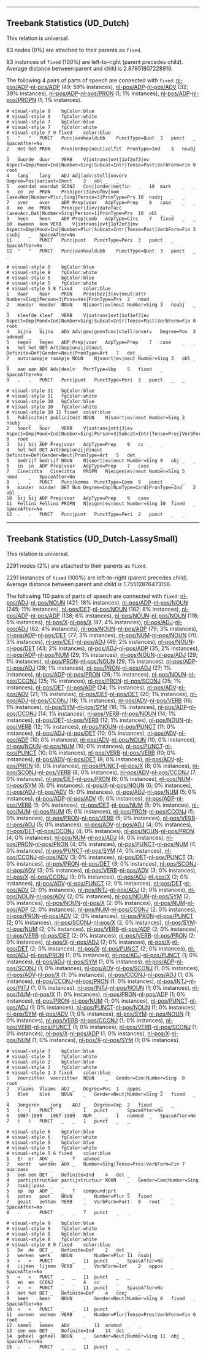 

--------------------------------------------------------------------------------

## Treebank Statistics (UD_Dutch)

This relation is universal.

83 nodes (0%) are attached to their parents as `fixed`.

83 instances of `fixed` (100%) are left-to-right (parent precedes child).
Average distance between parent and child is 2.87951807228916.

The following 4 pairs of parts of speech are connected with `fixed`: [nl-pos/ADP]()-[nl-pos/ADP]() (49; 59% instances), [nl-pos/ADP]()-[nl-pos/ADV]() (32; 39% instances), [nl-pos/ADP]()-[nl-pos/PRON]() (1; 1% instances), [nl-pos/ADP]()-[nl-pos/PROPN]() (1; 1% instances).


~~~ conllu
# visual-style 9	bgColor:blue
# visual-style 9	fgColor:white
# visual-style 7	bgColor:blue
# visual-style 7	fgColor:white
# visual-style 7 9 fixed	color:blue
1	"	"	PUNCT	Punc|aanhaaldubb	PunctType=Quot	3	punct	_	SpaceAfter=No
2	Het	het	PRON	Pron|onbep|neut|zelfst	PronType=Ind	3	nsubj	_	_
3	duurde	duur	VERB	V|intrans|ovt|1of2of3|ev	Aspect=Imp|Mood=Ind|Number=Sing|Subcat=Intr|Tense=Past|VerbForm=Fin	0	root	_	_
4	lang	lang	ADJ	Adj|adv|stell|onverv	Degree=Pos|Variant=Short	3	obl	_	_
5	voordat	voordat	SCONJ	Conj|onder|metfin	_	10	mark	_	_
6	ze	ze	PRON	Pron|per|3|evofmv|nom	Case=Nom|Number=Plur,Sing|Person=3|PronType=Prs	10	nsubj	_	_
7	over	over	ADP	Prep|voor	AdpType=Prep	8	case	_	_
8	me	me	PRON	Pron|per|1|ev|datofacc	Case=Acc,Dat|Number=Sing|Person=1|PronType=Prs	10	obl	_	_
9	heen	heen	ADP	Prep|comb	AdpType=Circ	7	fixed	_	_
10	kwamen	kom	VERB	V|intrans|ovt|1of2of3|mv	Aspect=Imp|Mood=Ind|Number=Plur|Subcat=Intr|Tense=Past|VerbForm=Fin	3	csubj	_	SpaceAfter=No
11	.	.	PUNCT	Punc|punt	PunctType=Peri	3	punct	_	SpaceAfter=No
12	"	"	PUNCT	Punc|aanhaaldubb	PunctType=Quot	3	punct	_	_

~~~


~~~ conllu
# visual-style 8	bgColor:blue
# visual-style 8	fgColor:white
# visual-style 5	bgColor:blue
# visual-style 5	fgColor:white
# visual-style 5 8 fixed	color:blue
1	Haar	haar	PRON	Pron|bez|3|ev|neut|attr	Number=Sing|Person=3|Poss=Yes|PronType=Prs	2	nmod	_	_
2	moeder	moeder	NOUN	N|soort|ev|neut	Number=Sing	3	nsubj	_	_
3	kleefde	kleef	VERB	V|intrans|ovt|1of2of3|ev	Aspect=Imp|Mood=Ind|Number=Sing|Subcat=Intr|Tense=Past|VerbForm=Fin	0	root	_	_
4	bijna	bijna	ADV	Adv|gew|geenfunc|stell|onverv	Degree=Pos	3	advmod	_	_
5	tegen	tegen	ADP	Prep|voor	AdpType=Prep	7	case	_	_
6	het	het	DET	Art|bep|onzijd|neut	Definite=Def|Gender=Neut|PronType=Art	7	det	_	_
7	autoraampje	raampje	NOUN	N|soort|ev|neut	Number=Sing	3	obl	_	_
8	aan	aan	ADV	Adv|deelv	PartType=Vbp	5	fixed	_	SpaceAfter=No
9	.	.	PUNCT	Punc|punt	PunctType=Peri	3	punct	_	_

~~~


~~~ conllu
# visual-style 11	bgColor:blue
# visual-style 11	fgColor:white
# visual-style 10	bgColor:blue
# visual-style 10	fgColor:white
# visual-style 10 11 fixed	color:blue
1	Publiciteit	publiciteit	NOUN	N|soort|ev|neut	Number=Sing	2	nsubj	_	_
2	hoort	hoor	VERB	V|intrans|ott|3|ev	Aspect=Imp|Mood=Ind|Number=Sing|Person=3|Subcat=Intr|Tense=Pres|VerbForm=Fin	0	root	_	_
3	bij	bij	ADP	Prep|voor	AdpType=Prep	9	cc	_	_
4	het	het	DET	Art|bep|onzijd|neut	Definite=Def|Gender=Neut|PronType=Art	5	det	_	_
5	bedrijf	bedrijf	NOUN	N|soort|ev|neut	Number=Sing	9	obj	_	_
6	in	in	ADP	Prep|voor	AdpType=Prep	7	case	_	_
7	Cinecitta	Cinecitta	PROPN	N|eigen|ev|neut	Number=Sing	5	nmod	_	SpaceAfter=No
8	,	,	PUNCT	Punc|komma	PunctType=Comm	9	punct	_	_
9	minder	minder	DET	Num	Degree=Cmp|NumType=Card|PronType=Ind	2	obl	_	_
10	bij	bij	ADP	Prep|voor	AdpType=Prep	9	case	_	_
11	Fellini	Fellini	PROPN	N|eigen|ev|neut	Number=Sing	10	fixed	_	SpaceAfter=No
12	.	.	PUNCT	Punc|punt	PunctType=Peri	2	punct	_	_

~~~




--------------------------------------------------------------------------------

## Treebank Statistics (UD_Dutch-LassySmall)

This relation is universal.

2291 nodes (2%) are attached to their parents as `fixed`.

2291 instances of `fixed` (100%) are left-to-right (parent precedes child).
Average distance between parent and child is 1.75512876473156.

The following 110 pairs of parts of speech are connected with `fixed`: [nl-pos/ADJ]()-[nl-pos/NOUN]() (421; 18% instances), [nl-pos/ADP]()-[nl-pos/NOUN]() (245; 11% instances), [nl-pos/DET]()-[nl-pos/NOUN]() (182; 8% instances), [nl-pos/ADP]()-[nl-pos/ADP]() (138; 6% instances), [nl-pos/NOUN]()-[nl-pos/NOUN]() (118; 5% instances), [nl-pos/X]()-[nl-pos/X]() (87; 4% instances), [nl-pos/ADJ]()-[nl-pos/ADJ]() (82; 4% instances), [nl-pos/NOUN]()-[nl-pos/ADP]() (79; 3% instances), [nl-pos/ADP]()-[nl-pos/DET]() (77; 3% instances), [nl-pos/NUM]()-[nl-pos/NOUN]() (70; 3% instances), [nl-pos/DET]()-[nl-pos/ADJ]() (49; 2% instances), [nl-pos/NOUN]()-[nl-pos/DET]() (43; 2% instances), [nl-pos/ADJ]()-[nl-pos/ADP]() (35; 2% instances), [nl-pos/ADP]()-[nl-pos/NUM]() (29; 1% instances), [nl-pos/NOUN]()-[nl-pos/ADJ]() (29; 1% instances), [nl-pos/PRON]()-[nl-pos/NOUN]() (29; 1% instances), [nl-pos/ADP]()-[nl-pos/ADJ]() (28; 1% instances), [nl-pos/PRON]()-[nl-pos/ADJ]() (27; 1% instances), [nl-pos/ADP]()-[nl-pos/PRON]() (26; 1% instances), [nl-pos/NOUN]()-[nl-pos/CCONJ]() (25; 1% instances), [nl-pos/PRON]()-[nl-pos/SCONJ]() (25; 1% instances), [nl-pos/DET]()-[nl-pos/ADP]() (24; 1% instances), [nl-pos/ADV]()-[nl-pos/ADV]() (21; 1% instances), [nl-pos/DET]()-[nl-pos/DET]() (20; 1% instances), [nl-pos/ADJ]()-[nl-pos/CCONJ]() (18; 1% instances), [nl-pos/ADV]()-[nl-pos/VERB]() (16; 1% instances), [nl-pos/SYM]()-[nl-pos/SYM]() (16; 1% instances), [nl-pos/ADP]()-[nl-pos/CCONJ]() (14; 1% instances), [nl-pos/VERB]()-[nl-pos/NOUN]() (14; 1% instances), [nl-pos/DET]()-[nl-pos/VERB]() (12; 1% instances), [nl-pos/NOUN]()-[nl-pos/VERB]() (12; 1% instances), [nl-pos/NOUN]()-[nl-pos/PUNCT]() (11; 0% instances), [nl-pos/ADJ]()-[nl-pos/DET]() (10; 0% instances), [nl-pos/ADV]()-[nl-pos/ADP]() (10; 0% instances), [nl-pos/ADV]()-[nl-pos/NOUN]() (10; 0% instances), [nl-pos/NOUN]()-[nl-pos/NUM]() (10; 0% instances), [nl-pos/PUNCT]()-[nl-pos/PUNCT]() (10; 0% instances), [nl-pos/VERB]()-[nl-pos/VERB]() (10; 0% instances), [nl-pos/ADV]()-[nl-pos/DET]() (8; 0% instances), [nl-pos/ADV]()-[nl-pos/PRON]() (8; 0% instances), [nl-pos/PUNCT]()-[nl-pos/X]() (8; 0% instances), [nl-pos/SCONJ]()-[nl-pos/VERB]() (8; 0% instances), [nl-pos/ADV]()-[nl-pos/CCONJ]() (7; 0% instances), [nl-pos/DET]()-[nl-pos/PRON]() (6; 0% instances), [nl-pos/NUM]()-[nl-pos/SYM]() (6; 0% instances), [nl-pos/X]()-[nl-pos/NOUN]() (6; 0% instances), [nl-pos/ADJ]()-[nl-pos/ADV]() (5; 0% instances), [nl-pos/ADJ]()-[nl-pos/NUM]() (5; 0% instances), [nl-pos/ADP]()-[nl-pos/ADV]() (5; 0% instances), [nl-pos/ADP]()-[nl-pos/VERB]() (5; 0% instances), [nl-pos/DET]()-[nl-pos/NUM]() (5; 0% instances), [nl-pos/NUM]()-[nl-pos/NUM]() (5; 0% instances), [nl-pos/PRON]()-[nl-pos/CCONJ]() (5; 0% instances), [nl-pos/PRON]()-[nl-pos/VERB]() (5; 0% instances), [nl-pos/VERB]()-[nl-pos/ADJ]() (5; 0% instances), [nl-pos/ADV]()-[nl-pos/ADJ]() (4; 0% instances), [nl-pos/DET]()-[nl-pos/CCONJ]() (4; 0% instances), [nl-pos/NOUN]()-[nl-pos/PRON]() (4; 0% instances), [nl-pos/NUM]()-[nl-pos/ADJ]() (4; 0% instances), [nl-pos/PRON]()-[nl-pos/PRON]() (4; 0% instances), [nl-pos/PUNCT]()-[nl-pos/NUM]() (4; 0% instances), [nl-pos/PUNCT]()-[nl-pos/SYM]() (4; 0% instances), [nl-pos/CCONJ]()-[nl-pos/ADV]() (3; 0% instances), [nl-pos/DET]()-[nl-pos/PUNCT]() (3; 0% instances), [nl-pos/PRON]()-[nl-pos/DET]() (3; 0% instances), [nl-pos/SCONJ]()-[nl-pos/ADV]() (3; 0% instances), [nl-pos/VERB]()-[nl-pos/ADV]() (3; 0% instances), [nl-pos/X]()-[nl-pos/CCONJ]() (3; 0% instances), [nl-pos/ADJ]()-[nl-pos/X]() (2; 0% instances), [nl-pos/ADV]()-[nl-pos/PUNCT]() (2; 0% instances), [nl-pos/DET]()-[nl-pos/ADV]() (2; 0% instances), [nl-pos/INTJ]()-[nl-pos/ADJ]() (2; 0% instances), [nl-pos/NOUN]()-[nl-pos/ADV]() (2; 0% instances), [nl-pos/NOUN]()-[nl-pos/SYM]() (2; 0% instances), [nl-pos/NOUN]()-[nl-pos/X]() (2; 0% instances), [nl-pos/NUM]()-[nl-pos/ADP]() (2; 0% instances), [nl-pos/NUM]()-[nl-pos/CCONJ]() (2; 0% instances), [nl-pos/PRON]()-[nl-pos/ADV]() (2; 0% instances), [nl-pos/PRON]()-[nl-pos/PUNCT]() (2; 0% instances), [nl-pos/SCONJ]()-[nl-pos/X]() (2; 0% instances), [nl-pos/SYM]()-[nl-pos/NUM]() (2; 0% instances), [nl-pos/VERB]()-[nl-pos/ADP]() (2; 0% instances), [nl-pos/VERB]()-[nl-pos/DET]() (2; 0% instances), [nl-pos/VERB]()-[nl-pos/PRON]() (2; 0% instances), [nl-pos/X]()-[nl-pos/ADJ]() (2; 0% instances), [nl-pos/X]()-[nl-pos/DET]() (2; 0% instances), [nl-pos/X]()-[nl-pos/PUNCT]() (2; 0% instances), [nl-pos/ADJ]()-[nl-pos/PRON]() (1; 0% instances), [nl-pos/ADJ]()-[nl-pos/PUNCT]() (1; 0% instances), [nl-pos/ADJ]()-[nl-pos/SYM]() (1; 0% instances), [nl-pos/ADP]()-[nl-pos/SCONJ]() (1; 0% instances), [nl-pos/ADV]()-[nl-pos/SCONJ]() (1; 0% instances), [nl-pos/ADV]()-[nl-pos/X]() (1; 0% instances), [nl-pos/CCONJ]()-[nl-pos/ADJ]() (1; 0% instances), [nl-pos/CCONJ]()-[nl-pos/PRON]() (1; 0% instances), [nl-pos/INTJ]()-[nl-pos/INTJ]() (1; 0% instances), [nl-pos/INTJ]()-[nl-pos/NOUN]() (1; 0% instances), [nl-pos/NUM]()-[nl-pos/X]() (1; 0% instances), [nl-pos/PRON]()-[nl-pos/ADP]() (1; 0% instances), [nl-pos/PRON]()-[nl-pos/NUM]() (1; 0% instances), [nl-pos/PUNCT]()-[nl-pos/ADJ]() (1; 0% instances), [nl-pos/PUNCT]()-[nl-pos/NOUN]() (1; 0% instances), [nl-pos/SYM]()-[nl-pos/ADV]() (1; 0% instances), [nl-pos/SYM]()-[nl-pos/NOUN]() (1; 0% instances), [nl-pos/VERB]()-[nl-pos/CCONJ]() (1; 0% instances), [nl-pos/VERB]()-[nl-pos/PUNCT]() (1; 0% instances), [nl-pos/VERB]()-[nl-pos/SCONJ]() (1; 0% instances), [nl-pos/X]()-[nl-pos/ADP]() (1; 0% instances), [nl-pos/X]()-[nl-pos/NUM]() (1; 0% instances), [nl-pos/X]()-[nl-pos/SYM]() (1; 0% instances).


~~~ conllu
# visual-style 3	bgColor:blue
# visual-style 3	fgColor:white
# visual-style 2	bgColor:blue
# visual-style 2	fgColor:white
# visual-style 2 3 fixed	color:blue
1	Voorzitter	voorzitter	NOUN	_	Gender=Com|Number=Sing	0	root	_	_
2	Vlaams	Vlaams	ADJ	_	Degree=Pos	1	appos	_	_
3	Blok	blok	NOUN	_	Gender=Neut|Number=Sing	2	fixed	_	_
4	Jongeren	jong	ADJ	_	Degree=Cmp	2	fixed	_	_
5	(	(	PUNCT	_	_	1	punct	_	SpaceAfter=No
6	1987-1989	1987-1989	NUM	_	_	1	nummod	_	SpaceAfter=No
7	)	)	PUNCT	_	_	1	punct	_	_

~~~


~~~ conllu
# visual-style 6	bgColor:blue
# visual-style 6	fgColor:white
# visual-style 5	bgColor:blue
# visual-style 5	fgColor:white
# visual-style 5 6 fixed	color:blue
1	Er	er	ADV	_	_	7	advmod	_	_
2	wordt	worden	AUX	_	Number=Sing|Tense=Pres|VerbForm=Fin	7	aux:pass	_	_
3	een	een	DET	_	Definite=Ind	4	det	_	_
4	partijstructuur	partijstructuur	NOUN	_	Gender=Com|Number=Sing	7	nsubj:pass	_	_
5	op	op	ADP	_	_	7	compound:prt	_	_
6	poten	poot	NOUN	_	Number=Plur	5	fixed	_	_
7	gezet	zetten	VERB	_	VerbForm=Part	0	root	_	SpaceAfter=No
8	.	.	PUNCT	_	_	7	punct	_	_

~~~


~~~ conllu
# visual-style 9	bgColor:blue
# visual-style 9	fgColor:white
# visual-style 8	bgColor:blue
# visual-style 8	fgColor:white
# visual-style 8 9 fixed	color:blue
1	De	de	DET	_	Definite=Def	2	det	_	_
2	werken	werk	NOUN	_	Number=Plur	11	nsubj	_	_
3	«	«	PUNCT	_	_	11	punct	_	SpaceAfter=No
4	Lijmen	lijmen	VERB	_	VerbForm=Inf	2	appos	_	SpaceAfter=No
5	»	»	PUNCT	_	_	11	punct	_	_
6	en	en	CCONJ	_	_	4	cc	_	_
7	«	«	PUNCT	_	_	11	punct	_	SpaceAfter=No
8	Het	het	DET	_	Definite=Def	4	conj	_	_
9	been	been	NOUN	_	Gender=Neut|Number=Sing	8	fixed	_	SpaceAfter=No
10	»	»	PUNCT	_	_	11	punct	_	_
11	vormen	vormen	VERB	_	Number=Plur|Tense=Pres|VerbForm=Fin	0	root	_	_
12	samen	samen	ADV	_	_	11	advmod	_	_
13	een	een	DET	_	Definite=Ind	14	det	_	_
14	geheel	geheel	NOUN	_	Gender=Neut|Number=Sing	11	obj	_	SpaceAfter=No
15	.	.	PUNCT	_	_	11	punct	_	_

~~~


